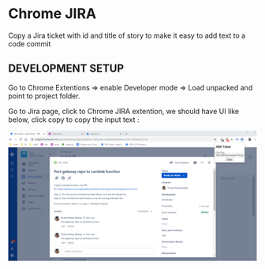 # Chrome JIRA

Copy a Jira ticket with id and title of story to make it easy to add text to a code commit

## DEVELOPMENT SETUP

Go to Chrome Extentions => enable Developer mode => Load unpacked and point to project folder.

Go to Jira page, click to Chrome JIRA extention, we  should have UI like below, click copy to copy the input text :

![Screenshot of user interface](./images/ui.png)

